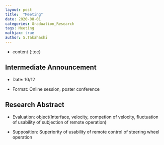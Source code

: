 ```yaml
---
layout: post
title:  "Meeting"
date: 2020-08-01
categories: Graduation_Research
tags: Meeting
mathjax: true
author: S.Takahashi
---
```


* content
{:toc}

## Intermediate Announcement

- Date: 10/12

- Format: Online session, poster conference

## Research Abstract
- Evaluation: object(Interface, velocity, competion of velocity, fluctuation of usability of subjection of remote operation)

- Supposition: Superiority of usability of remote control of steering wheel operation